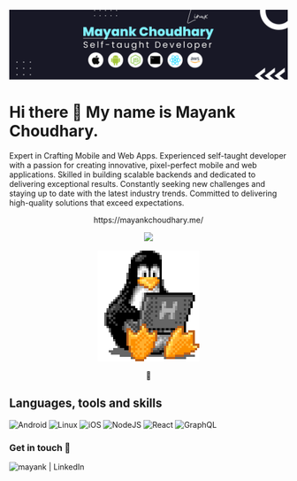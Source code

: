 <p align="center">
  <img src="./header-image.png" />
</p>

# Hi there 👋 My name is Mayank Choudhary.

Expert in Crafting Mobile and Web Apps. Experienced self-taught developer with a passion for creating innovative, pixel-perfect mobile and web applications. Skilled in building scalable backends and dedicated to delivering exceptional results. Constantly seeking new challenges and staying up to date with the latest industry trends. Committed to delivering high-quality solutions that exceed expectations.

<p align="center">
https://mayankchoudhary.me/
</p>

<p align="center">
  <img src="https://streak-stats.demolab.com?user=m4yankchoudhary&theme=dark&border_radius=32" />
</p>

<p align="center">
  <img src="./tux.gif" />
</p>

<p align="center">
  
</p>

## Languages, tools and skills

![Android](https://img.shields.io/badge/Android-3DDC84?style=for-the-badge&logo=android&logoColor=white)
![Linux](https://img.shields.io/badge/Linux-FCC624?style=for-the-badge&logo=linux&logoColor=black)
![iOS](https://img.shields.io/badge/iOS-000000?style=for-the-badge&logo=ios&logoColor=white)
![NodeJS](https://img.shields.io/badge/node.js-6DA55F?style=for-the-badge&logo=node.js&logoColor=white)
![React](https://img.shields.io/badge/react-%2320232a.svg?style=for-the-badge&logo=react&logoColor=%2361DAFB)
![GraphQL](https://img.shields.io/badge/-GraphQL-E10098?style=for-the-badge&logo=graphql&logoColor=white)
<!-- ![Figma](https://img.shields.io/badge/figma-%23F24E1E.svg?style=for-the-badge&logo=figma&logoColor=white) -->
<!-- ![LeetCode](https://img.shields.io/badge/LeetCode-000000?style=for-the-badge&logo=LeetCode&logoColor=#d16c06) -->



### Get in touch 🤝

[<img align="left" alt="mayank | LinkedIn" src="https://img.shields.io/badge/LinkedIn-0077B5?style=for-the-badge&logo=linkedin&logoColor=white" />][linkedIn]

<br>
<br>



<!-- [![Mayank's GitHub stats](https://github-readme-stats.vercel.app/api?username=m4yankchoudhary)](https://github.com/anuraghazra/github-readme-stats) -->

[linkedIn]: https://www.linkedin.com/in/mayank--choudhary/ 

